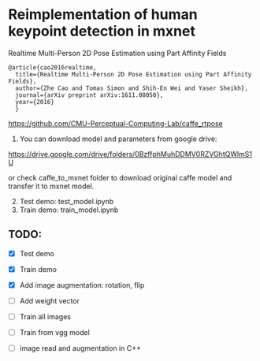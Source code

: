 # Reimplementation of human keypoint detection in mxnet

Realtime Multi-Person 2D Pose Estimation using Part Affinity Fields

```
@article{cao2016realtime,
  title={Realtime Multi-Person 2D Pose Estimation using Part Affinity Fields},
  author={Zhe Cao and Tomas Simon and Shih-En Wei and Yaser Sheikh},
  journal={arXiv preprint arXiv:1611.08050},
  year={2016}
  }
```
  
  
https://github.com/CMU-Perceptual-Computing-Lab/caffe_rtpose

1. You can download model and parameters from google drive:

https://drive.google.com/drive/folders/0BzffphMuhDDMV0RZVGhtQWlmS1U

or check caffe_to_mxnet folder to download original caffe model and transfer it to mxnet model.

2. Test demo: test_model.ipynb
3. Train demo: train_model.ipynb


## TODO:
- [x] Test demo
- [x] Train demo
- [x] Add image augmentation: rotation, flip
- [ ] Add weight vector
- [ ] Train all images
- [ ] Train from vgg model
- [ ] image read and augmentation in C++

